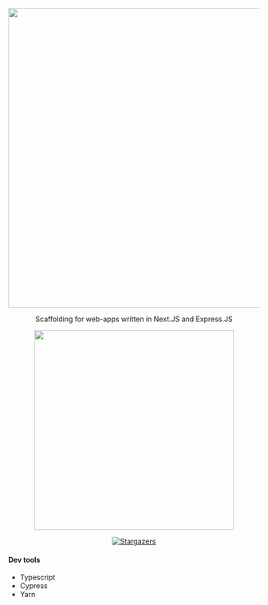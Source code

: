 <p align="center">
	<img src="https://user-images.githubusercontent.com/84760072/223321151-8b77a57a-ad72-48df-a34c-7e031a6c7ff2.png" width="600"/>
</p>

<p align="center">
    Scaffolding for web-apps written in Next.JS and Express.JS
</p>

<p align="center">
  <img src="https://user-images.githubusercontent.com/84760072/223294436-87cdbed7-d89b-4620-8c14-44590421ec16.png" width="400" />
</p>
<p align="center">
    <a href="https://github.com/hwelsters/create-hwelsters-app-ts/stargazers">
		<img alt="Stargazers" src="https://img.shields.io/github/stars/hwelsters/create-hwelsters-app-ts?style=for-the-badge&logo=starship&color=ffe75c&logoColor=ffffff&labelColor=292841"></a>
</p>

#### Dev tools
- Typescript
- Cypress
- Yarn
